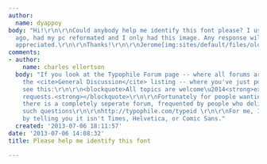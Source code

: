 ```yaml
---
author:
  name: dyappoy
body: "Hi!\r\n\r\nCould anybody help me identify this font please? I used this 3 years
  ago, had my pc reformated and I only had this image. Any response will be greatly
  appreciated.\r\n\r\nThanks!\r\n\r\nJerome[img:sites/default/files/old-images/Untitled-1_3772.png]"
comments:
- author:
    name: charles ellertson
  body: "If you look at the Typophile Forum page -- where all forums are listed, Under
    the <cite>General Discussion</cite> listing -- where you've just posted -- you
    see this:\r\n\r\n<blockquote>All topics are welcome\u2014<strong>except font ID
    requests.<strong></blockquote>\r\n\r\nFortunately for people wanting fonts identified,
    there is a completely seperate forum, frequented by people who delight in answering
    such questions\r\n\r\nhttp://typophile.com/typeid \r\n\r\nFor me, I can only help
    by telling you it isn't Times, Helvetica, or Comic Sans."
  created: '2013-07-06 18:11:57'
date: '2013-07-06 14:08:32'
title: Please help me identify this font

---
```


